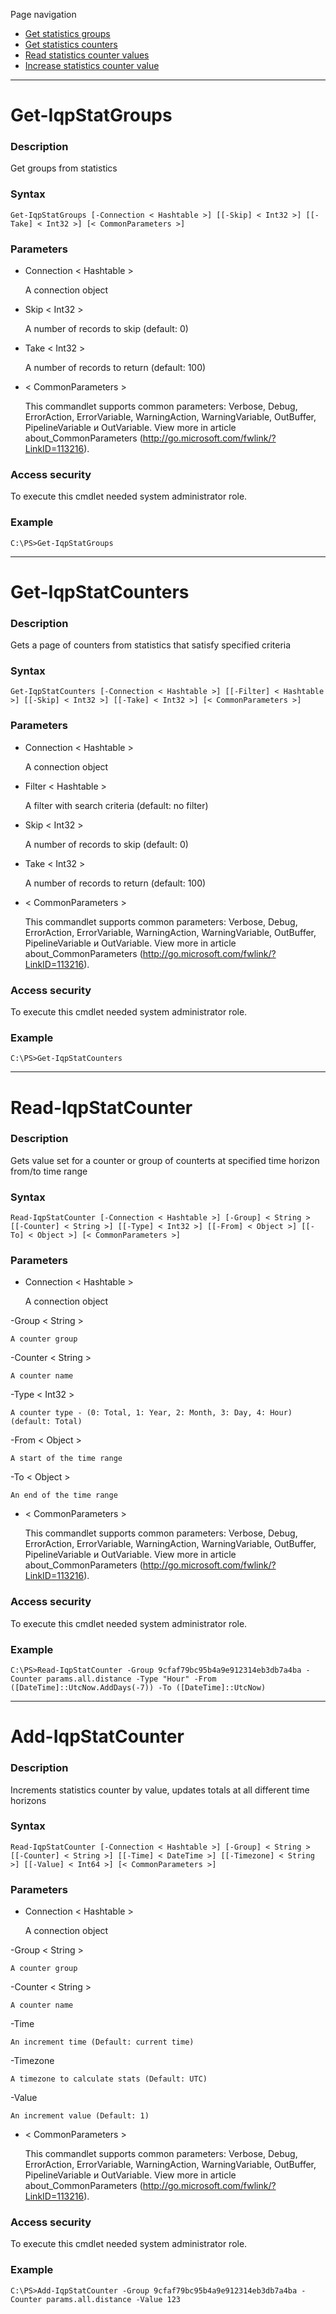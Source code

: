 Page navigation

* [Get statistics groups](#stat-groups)
* [Get statistics counters](#stat-counters)
* [Read statistics counter values](#read-statistics)
* [Increase statistics counter value](#add-statistics)

---

# <a name="stat-groups">Get-IqpStatGroups</a>
   
### Description

Get groups from statistics
    
### Syntax

    Get-IqpStatGroups [-Connection < Hashtable >] [[-Skip] < Int32 >] [[-Take] < Int32 >] [< CommonParameters >]
    
### Parameters

- Connection < Hashtable >

	A connection object
        
- Skip < Int32 >

    A number of records to skip (default: 0)
        
- Take < Int32 >

    A number of records to return (default: 100)
        
- < CommonParameters >

    This commandlet supports common parameters: Verbose, Debug,
    ErrorAction, ErrorVariable, WarningAction, WarningVariable,
    OutBuffer, PipelineVariable и OutVariable. View more in article 
    about_CommonParameters (http://go.microsoft.com/fwlink/?LinkID=113216). 
    
### Access security 

To execute this cmdlet needed system administrator role.

### Example
    
    C:\PS>Get-IqpStatGroups

---

# <a name="stat-counters">Get-IqpStatCounters</a>
   
### Description

Gets a page of counters from statistics that satisfy specified criteria
    
### Syntax

    Get-IqpStatCounters [-Connection < Hashtable >] [[-Filter] < Hashtable >] [[-Skip] < Int32 >] [[-Take] < Int32 >] [< CommonParameters >]
    
### Parameters

- Connection < Hashtable >

	A connection object

- Filter < Hashtable >

    A filter with search criteria (default: no filter)        

- Skip < Int32 >

    A number of records to skip (default: 0)
        
- Take < Int32 >

    A number of records to return (default: 100)
        
- < CommonParameters >

    This commandlet supports common parameters: Verbose, Debug,
    ErrorAction, ErrorVariable, WarningAction, WarningVariable,
    OutBuffer, PipelineVariable и OutVariable. View more in article 
    about_CommonParameters (http://go.microsoft.com/fwlink/?LinkID=113216). 
    
### Access security 

To execute this cmdlet needed system administrator role.

### Example
    
    C:\PS>Get-IqpStatCounters

---

# <a name="read-statistics">Read-IqpStatCounter</a>
   
### Description

Gets value set for a counter or group of counterts at specified time horizon from/to time range
    
### Syntax

    Read-IqpStatCounter [-Connection < Hashtable >] [-Group] < String > [[-Counter] < String >] [[-Type] < Int32 >] [[-From] < Object >] [[-To] < Object >] [< CommonParameters >]
    
### Parameters

- Connection < Hashtable >

	A connection object

-Group < String >

    A counter group
        
-Counter < String >

    A counter name
        
-Type < Int32 >

    A counter type - (0: Total, 1: Year, 2: Month, 3: Day, 4: Hour) (default: Total)
        
-From < Object >

    A start of the time range
        
-To < Object >

    An end of the time range
     
- < CommonParameters >

    This commandlet supports common parameters: Verbose, Debug,
    ErrorAction, ErrorVariable, WarningAction, WarningVariable,
    OutBuffer, PipelineVariable и OutVariable. View more in article 
    about_CommonParameters (http://go.microsoft.com/fwlink/?LinkID=113216). 
    
### Access security 

To execute this cmdlet needed system administrator role.

### Example
    
    C:\PS>Read-IqpStatCounter -Group 9cfaf79bc95b4a9e912314eb3db7a4ba -Counter params.all.distance -Type "Hour" -From ([DateTime]::UtcNow.AddDays(-7)) -To ([DateTime]::UtcNow)

---

# <a name="add-statistics">Add-IqpStatCounter</a>
   
### Description

Increments statistics counter by value, updates totals at all different time horizons
    
### Syntax

    Read-IqpStatCounter [-Connection < Hashtable >] [-Group] < String > [[-Counter] < String >] [[-Time] < DateTime >] [[-Timezone] < String >] [[-Value] < Int64 >] [< CommonParameters >]
    
### Parameters

- Connection < Hashtable >

	A connection object

-Group < String >

    A counter group
        
-Counter < String >

    A counter name
  
-Time <DateTime>

    An increment time (Default: current time)
        
-Timezone <String>

    A timezone to calculate stats (Default: UTC)
        
-Value <Int64>
        
    An increment value (Default: 1)

- < CommonParameters >

    This commandlet supports common parameters: Verbose, Debug,
    ErrorAction, ErrorVariable, WarningAction, WarningVariable,
    OutBuffer, PipelineVariable и OutVariable. View more in article 
    about_CommonParameters (http://go.microsoft.com/fwlink/?LinkID=113216). 
    
### Access security 

To execute this cmdlet needed system administrator role.

### Example
    
    C:\PS>Add-IqpStatCounter -Group 9cfaf79bc95b4a9e912314eb3db7a4ba -Counter params.all.distance -Value 123